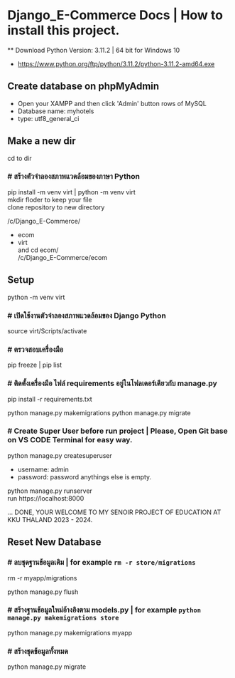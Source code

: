 # Django_E-Commerce Docs | How to install this project.

** Download Python Version: 3.11.2 | 64 bit for Windows 10
- https://www.python.org/ftp/python/3.11.2/python-3.11.2-amd64.exe

## Create database on phpMyAdmin
- Open your XAMPP and then click 'Admin' button rows of MySQL 
- Database name: myhotels 
- type: utf8_general_ci 

## Make a new dir
cd to dir 

### # สร้างตัวจำลองสภาพแวดล้อมของภาษา Python
pip install -m venv virt | python -m venv virt \
mkdir floder to keep your file \
clone repository to new directory 

/c/Django_E-Commerce/ 
- ecom 
- virt \
and cd ecom/ \
/c/Django_E-Commerce/ecom 

## Setup

python -m venv virt 

### # เปิดใช้งานตัวจำลองสภาพแวดล้อมของ Django Python
source virt/Scripts/activate 

### # ตรวจสอบเครื่องมือ
pip freeze | pip list 

### # ติดตั้งเครื่องมือ ไฟล์ requirements อยู่ในโฟลเดอร์เดียวกับ manage.py
pip install -r requirements.txt 

python manage.py makemigrations 
python manage.py migrate 

### # Create Super User before run project | Please, Open Git base on VS CODE Terminal for easy way.
python manage.py createsuperuser 
- username: admin 
- password: password
anythings else is empty. 

python manage.py runserver \
run https://localhost:8000 

... DONE, YOUR WELCOME TO MY SENOIR PROJECT OF EDUCATION AT KKU THALAND 2023 - 2024. 

## Reset New Database
### # ลบชุดฐานข้อมูลเดิม | for example `rm -r store/migrations`
rm -r myapp/migrations 

python manage.py flush
### # สร้างฐานข้อมูลใหม่อ้างอิงตาม models.py | for example `python manage.py makemigrations store`
python manage.py makemigrations myapp 

### # สร้างชุดข้อมูลทั้งหมด
python manage.py migrate 
